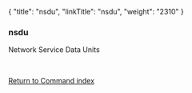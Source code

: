 {
    "title": "nsdu",
    "linkTitle": "nsdu",
    "weight": "2310"
}<span id="nsdu"></span>

### nsdu

Network Service Data Units

 

[Return to Command index](../../)

 

